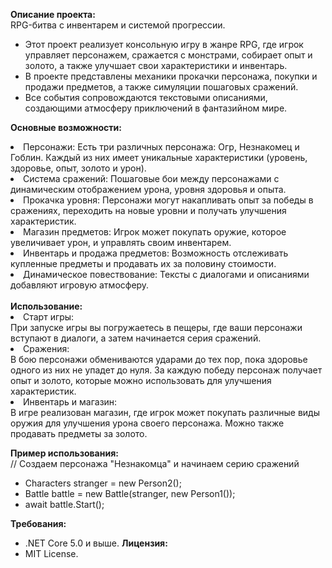 <b>Описание проекта:</b><br>
RPG-битва с инвентарем и системой прогрессии.
- Этот проект реализует консольную игру в жанре RPG, где игрок управляет персонажем, сражается с монстрами, собирает опыт и золото, а также улучшает свои характеристики и инвентарь.
- В проекте представлены механики прокачки персонажа, покупки и продажи предметов, а также симуляции пошаговых сражений.
- Все события сопровождаются текстовыми описаниями, создающими атмосферу приключений в фантазийном мире.

<b>Основные возможности:</b>
<li>Персонажи: Есть три различных персонажа: Огр, Незнакомец и Гоблин. Каждый из них имеет уникальные характеристики (уровень, здоровье, опыт, золото и урон).</li>
<li>Система сражений: Пошаговые бои между персонажами с динамическим отображением урона, уровня здоровья и опыта.</li>
<li>Прокачка уровня: Персонажи могут накапливать опыт за победы в сражениях, переходить на новые уровни и получать улучшения характеристик.</li>
<li>Магазин предметов: Игрок может покупать оружие, которое увеличивает урон, и управлять своим инвентарем.</li>
<li>Инвентарь и продажа предметов: Возможность отслеживать купленные предметы и продавать их за половину стоимости.</li>
<li>Динамическое повествование: Тексты с диалогами и описаниями добавляют игровую атмосферу.</li>
<br>
<b>Использование:</b><br>
<li> Старт игры:</li>
  При запуске игры вы погружаетесь в пещеры, где ваши персонажи вступают в диалоги, а затем начинается серия сражений.</br>
<li> Сражения:</li>
  В бою персонажи обмениваются ударами до тех пор, пока здоровье одного из них не упадет до нуля. За каждую победу персонаж получает опыт и золото, которые можно использовать для улучшения характеристик.<br>
<li> Инвентарь и магазин:</li>
  В игре реализован магазин, где игрок может покупать различные виды оружия для улучшения урона своего персонажа. Можно также продавать предметы за золото.<br>

<b>Пример использования:</b><br>
// Создаем персонажа "Незнакомца" и начинаем серию сражений
- Characters stranger = new Person2();
- Battle battle = new Battle(stranger, new Person1()); 
- await battle.Start();

<b>Требования:</b>
- .NET Core 5.0 и выше.
<b>Лицензия:</b>
- MIT License.

